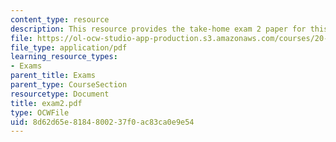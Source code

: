```yaml
---
content_type: resource
description: This resource provides the take-home exam 2 paper for this course.
file: https://ol-ocw-studio-app-production.s3.amazonaws.com/courses/20-462j-molecular-principles-of-biomaterials-spring-2006/8d62d65e8184800237f0ac83ca0e9e54_exam2.pdf
file_type: application/pdf
learning_resource_types:
- Exams
parent_title: Exams
parent_type: CourseSection
resourcetype: Document
title: exam2.pdf
type: OCWFile
uid: 8d62d65e-8184-8002-37f0-ac83ca0e9e54
---
```

